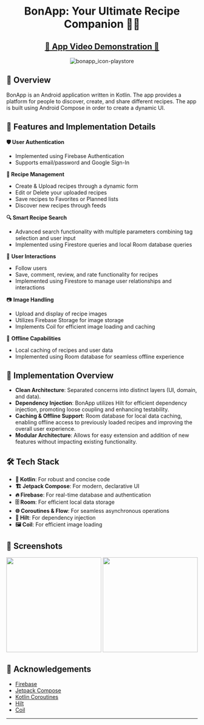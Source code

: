 <div align="center">

# BonApp: Your Ultimate Recipe Companion 🍳📱

</div>

<div align="center">
  <h2><a href="https://youtu.be/NTjJfiks--c">🎥 App Video Demonstration 🎥</a></h2>
</div>

<div align="center">

  ![bonapp_icon-playstore](https://github.com/user-attachments/assets/51d3cb97-a773-4bf0-8c22-67947f194123)

</div>

## 🌟 Overview

BonApp is an Android application written in Kotlin. The app provides a platform for people to discover, create, and share different recipes. The app is built using Android Compose in order to create a dynamic UI.

## 🚀 Features and Implementation Details

**🛡️ User Authentication**
   - Implemented using Firebase Authentication
   - Supports email/password and Google Sign-In

**🧾 Recipe Management**
   - Create & Upload recipes through a dynamic form
   - Edit or Delete your uploaded recipes
   - Save recipes to Favorites or Planned lists
   - Discover new recipes through feeds

**🔍 Smart Recipe Search**
   - Advanced search functionality with multiple parameters combining tag selection and user input
   - Implemented using Firestore queries and local Room database queries

👤 **User Interactions**
   - Follow users
   - Save, comment, review, and rate functionality for recipes
   - Implemented using Firestore to manage user relationships and interactions

📷 **Image Handling**
   - Upload and display of recipe images
   - Utilizes Firebase Storage for image storage
   - Implements Coil for efficient image loading and caching

📴 **Offline Capabilities**
   - Local caching of recipes and user data
   - Implemented using Room database for seamless offline experience

## 🌟 Implementation Overview
  - **Clean Architecture**: Separated concerns into distinct layers (UI, domain, and data).
  - **Dependency Injection**: BonApp utilizes Hilt for efficient dependency injection, promoting loose coupling and enhancing testability.
  - **Caching & Offline Support**: Room database for local data caching, enabling offline access to previously loaded recipes and improving the overall user experience.
  - **Modular Architecture**: Allows for easy extension and addition of new features without impacting existing functionality.


## 🛠 Tech Stack

- **🧠 Kotlin**: For robust and concise code
- **🏗 Jetpack Compose**: For modern, declarative UI
- **🔥 Firebase**: For real-time database and authentication
- **🗄 Room**: For efficient local data storage
- **🌐 Coroutines & Flow**: For seamless asynchronous operations
- **💉 Hilt**: For dependency injection
- **🖼 Coil**: For efficient image loading


## 📸 Screenshots

<div align="center">
  
<img src="https://github.com/user-attachments/assets/e7b69f65-0fe6-41df-9675-347ec0a64f80" width="250">
<img src="https://github.com/user-attachments/assets/b67ff98b-58b5-47a7-8bfb-48ddfcb9c298" width="250">

</div>

## 🙏 Acknowledgements

- [Firebase](https://firebase.google.com/)
- [Jetpack Compose](https://developer.android.com/jetpack/compose)
- [Kotlin Coroutines](https://kotlinlang.org/docs/coroutines-overview.html)
- [Hilt](https://dagger.dev/hilt/)
- [Coil](https://coil-kt.github.io/coil/)

---

